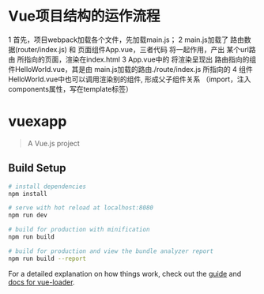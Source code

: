 

# Vue项目结构的运作流程
1 首先，项目webpack加载各个文件，先加载main.js；
2 main.js加载了 路由数据(router/index.js) 和 页面组件App.vue，三者代码 将一起作用，产出 某个url路由 所指向的页面，渲染在index.html
3 App.vue中的<router-view> 将渲染呈现出 路由指向的组件HelloWorld.vue，其是由 main.js加载的路由./route/index.js 所指向的
4 组件HelloWorld.vue中也可以调用渲染别的组件, 形成父子组件关系 （import，注入components属性，写在template标签）




# vuexapp

> A Vue.js project

## Build Setup

``` bash
# install dependencies
npm install

# serve with hot reload at localhost:8080
npm run dev

# build for production with minification
npm run build

# build for production and view the bundle analyzer report
npm run build --report
```

For a detailed explanation on how things work, check out the [guide](http://vuejs-templates.github.io/webpack/) and [docs for vue-loader](http://vuejs.github.io/vue-loader).
